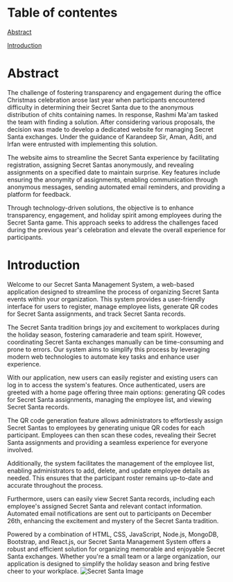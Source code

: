 # Table of contentes
[Abstract](#Abstract)

[Introduction](#Introduction)
# Abstract

The challenge of fostering transparency and engagement during the office Christmas celebration arose last year when participants encountered difficulty in determining their Secret Santa due to the anonymous distribution of chits containing names. In response, Rashmi Ma'am tasked the team with finding a solution. After considering various proposals, the decision was made to develop a dedicated website for managing Secret Santa exchanges. Under the guidance of Karandeep Sir, Aman, Aditi, and Irfan were entrusted with implementing this solution.

The website aims to streamline the Secret Santa experience by facilitating registration, assigning Secret Santas anonymously, and revealing assignments on a specified date to maintain surprise. Key features include ensuring the anonymity of assignments, enabling communication through anonymous messages, sending automated email reminders, and providing a platform for feedback.

Through technology-driven solutions, the objective is to enhance transparency, engagement, and holiday spirit among employees during the Secret Santa game. This approach seeks to address the challenges faced during the previous year's celebration and elevate the overall experience for participants.

# Introduction
Welcome to our Secret Santa Management System, a web-based application designed to streamline the process of organizing Secret Santa events within your organization. This system provides a user-friendly interface for users to register, manage employee lists, generate QR codes for Secret Santa assignments, and track Secret Santa records.

The Secret Santa tradition brings joy and excitement to workplaces during the holiday season, fostering camaraderie and team spirit. However, coordinating Secret Santa exchanges manually can be time-consuming and prone to errors. Our system aims to simplify this process by leveraging modern web technologies to automate key tasks and enhance user experience.

With our application, new users can easily register and existing users can log in to access the system's features. Once authenticated, users are greeted with a home page offering three main options: generating QR codes for Secret Santa assignments, managing the employee list, and viewing Secret Santa records.

The QR code generation feature allows administrators to effortlessly assign Secret Santas to employees by generating unique QR codes for each participant. Employees can then scan these codes, revealing their Secret Santa assignments and providing a seamless experience for everyone involved.

Additionally, the system facilitates the management of the employee list, enabling administrators to add, delete, and update employee details as needed. This ensures that the participant roster remains up-to-date and accurate throughout the process.

Furthermore, users can easily view Secret Santa records, including each employee's assigned Secret Santa and relevant contact information. Automated email notifications are sent out to participants on December 26th, enhancing the excitement and mystery of the Secret Santa tradition.

Powered by a combination of HTML, CSS, JavaScript, Node.js, MongoDB, Bootstrap, and React.js, our Secret Santa Management System offers a robust and efficient solution for organizing memorable and enjoyable Secret Santa exchanges. Whether you're a small team or a large organization, our application is designed to simplify the holiday season and bring festive cheer to your workplace.
![Secret Santa Image](![image](https://github.com/aditi381/documentations/assets/139480824/e2f5d7ee-c6bf-4949-a019-cabe7ee6e418)
)
